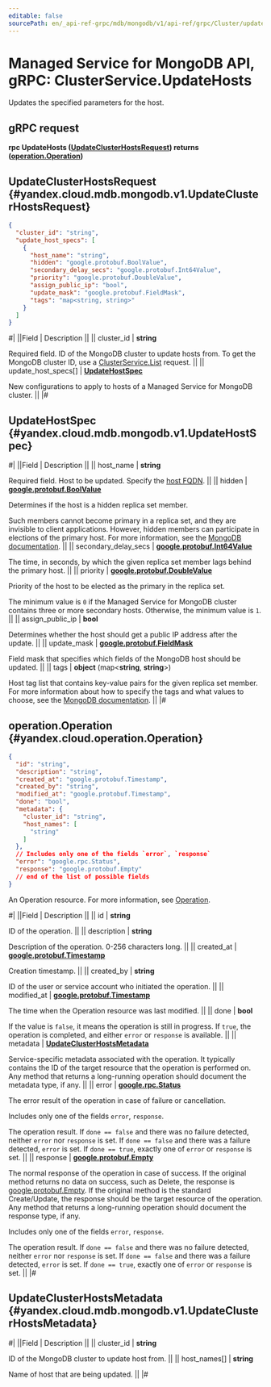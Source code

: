 ```yaml
---
editable: false
sourcePath: en/_api-ref-grpc/mdb/mongodb/v1/api-ref/grpc/Cluster/updateHosts.md
---
```


# Managed Service for MongoDB API, gRPC: ClusterService.UpdateHosts

Updates the specified parameters for the host.

## gRPC request

**rpc UpdateHosts ([UpdateClusterHostsRequest](#yandex.cloud.mdb.mongodb.v1.UpdateClusterHostsRequest)) returns ([operation.Operation](#yandex.cloud.operation.Operation))**

## UpdateClusterHostsRequest {#yandex.cloud.mdb.mongodb.v1.UpdateClusterHostsRequest}

```json
{
  "cluster_id": "string",
  "update_host_specs": [
    {
      "host_name": "string",
      "hidden": "google.protobuf.BoolValue",
      "secondary_delay_secs": "google.protobuf.Int64Value",
      "priority": "google.protobuf.DoubleValue",
      "assign_public_ip": "bool",
      "update_mask": "google.protobuf.FieldMask",
      "tags": "map<string, string>"
    }
  ]
}
```

#|
||Field | Description ||
|| cluster_id | **string**

Required field. ID of the MongoDB cluster to update hosts from.
To get the MongoDB cluster ID, use a [ClusterService.List](/docs/managed-mongodb/api-ref/grpc/Cluster/list#List) request. ||
|| update_host_specs[] | **[UpdateHostSpec](#yandex.cloud.mdb.mongodb.v1.UpdateHostSpec)**

New configurations to apply to hosts of a Managed Service for MongoDB cluster. ||
|#

## UpdateHostSpec {#yandex.cloud.mdb.mongodb.v1.UpdateHostSpec}

#|
||Field | Description ||
|| host_name | **string**

Required field. Host to be updated. Specify the [host FQDN](https://yandex.cloud/en/docs/managed-mongodb/operations/connect/#fqdn). ||
|| hidden | **[google.protobuf.BoolValue](https://developers.google.com/protocol-buffers/docs/reference/csharp/class/google/protobuf/well-known-types/bool-value)**

Determines if the host is a hidden replica set member.

Such members cannot become primary in a replica set, and they are invisible to client applications. However, hidden members can participate in elections of the primary host. For more information, see the [MongoDB documentation](https://www.mongodb.com/docs/manual/core/replica-set-hidden-member/). ||
|| secondary_delay_secs | **[google.protobuf.Int64Value](https://developers.google.com/protocol-buffers/docs/reference/csharp/class/google/protobuf/well-known-types/int64-value)**

The time, in seconds, by which the given replica set member lags behind the primary host. ||
|| priority | **[google.protobuf.DoubleValue](https://developers.google.com/protocol-buffers/docs/reference/csharp/class/google/protobuf/well-known-types/double-value)**

Priority of the host to be elected as the primary in the replica set.

The minimum value is `0` if the Managed Service for MongoDB cluster contains three or more secondary hosts. Otherwise, the minimum value is `1`. ||
|| assign_public_ip | **bool**

Determines whether the host should get a public IP address after the update. ||
|| update_mask | **[google.protobuf.FieldMask](https://developers.google.com/protocol-buffers/docs/reference/csharp/class/google/protobuf/well-known-types/field-mask)**

Field mask that specifies which fields of the MongoDB host should be updated. ||
|| tags | **object** (map<**string**, **string**>)

Host tag list that contains key-value pairs for the given replica set member. For more information about how to specify the tags and what values to choose, see the [MongoDB documentation](https://www.mongodb.com/docs/manual/reference/replica-configuration/#mongodb-rsconf-rsconf.members-n-.tags). ||
|#

## operation.Operation {#yandex.cloud.operation.Operation}

```json
{
  "id": "string",
  "description": "string",
  "created_at": "google.protobuf.Timestamp",
  "created_by": "string",
  "modified_at": "google.protobuf.Timestamp",
  "done": "bool",
  "metadata": {
    "cluster_id": "string",
    "host_names": [
      "string"
    ]
  },
  // Includes only one of the fields `error`, `response`
  "error": "google.rpc.Status",
  "response": "google.protobuf.Empty"
  // end of the list of possible fields
}
```

An Operation resource. For more information, see [Operation](/docs/api-design-guide/concepts/operation).

#|
||Field | Description ||
|| id | **string**

ID of the operation. ||
|| description | **string**

Description of the operation. 0-256 characters long. ||
|| created_at | **[google.protobuf.Timestamp](https://developers.google.com/protocol-buffers/docs/reference/google.protobuf#timestamp)**

Creation timestamp. ||
|| created_by | **string**

ID of the user or service account who initiated the operation. ||
|| modified_at | **[google.protobuf.Timestamp](https://developers.google.com/protocol-buffers/docs/reference/google.protobuf#timestamp)**

The time when the Operation resource was last modified. ||
|| done | **bool**

If the value is `false`, it means the operation is still in progress.
If `true`, the operation is completed, and either `error` or `response` is available. ||
|| metadata | **[UpdateClusterHostsMetadata](#yandex.cloud.mdb.mongodb.v1.UpdateClusterHostsMetadata)**

Service-specific metadata associated with the operation.
It typically contains the ID of the target resource that the operation is performed on.
Any method that returns a long-running operation should document the metadata type, if any. ||
|| error | **[google.rpc.Status](https://cloud.google.com/tasks/docs/reference/rpc/google.rpc#status)**

The error result of the operation in case of failure or cancellation.

Includes only one of the fields `error`, `response`.

The operation result.
If `done == false` and there was no failure detected, neither `error` nor `response` is set.
If `done == false` and there was a failure detected, `error` is set.
If `done == true`, exactly one of `error` or `response` is set. ||
|| response | **[google.protobuf.Empty](https://developers.google.com/protocol-buffers/docs/reference/google.protobuf#google.protobuf.Empty)**

The normal response of the operation in case of success.
If the original method returns no data on success, such as Delete,
the response is [google.protobuf.Empty](https://developers.google.com/protocol-buffers/docs/reference/google.protobuf#google.protobuf.Empty).
If the original method is the standard Create/Update,
the response should be the target resource of the operation.
Any method that returns a long-running operation should document the response type, if any.

Includes only one of the fields `error`, `response`.

The operation result.
If `done == false` and there was no failure detected, neither `error` nor `response` is set.
If `done == false` and there was a failure detected, `error` is set.
If `done == true`, exactly one of `error` or `response` is set. ||
|#

## UpdateClusterHostsMetadata {#yandex.cloud.mdb.mongodb.v1.UpdateClusterHostsMetadata}

#|
||Field | Description ||
|| cluster_id | **string**

ID of the MongoDB cluster to update host from. ||
|| host_names[] | **string**

Name of host that are being updated. ||
|#